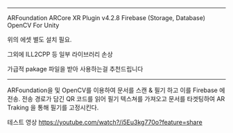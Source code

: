 ***
ARFoundation
ARCore XR Plugin v4.2.8
Firebase (Storage, Database)
OpenCV For Unity

위의 에셋 별도 설치 필요.

그외에 ILL2CPP 등 일부 라이브러리 손상

가급적 pakage 파일을 받아 사용하는걸 추천드립니다
***

ARFoundation을 및 OpenCV를 이용하여 문서를 스캔 & 필기 하고 이를 Firebase 에 전송.
전송 경로가 담긴 QR 코드를 읽어 필기 텍스쳐를 가져오고 문서를 타겟팅하여 AR Traking 을 통해 필기를 고정시킨다.

테스트 영상
https://youtube.com/watch?/i5Eu3kg770o?feature=share
